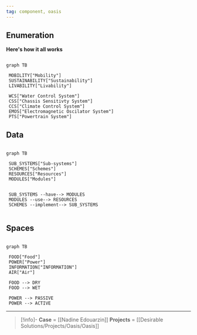 ```yaml
---
tag: component, oasis
---
```




## Enumeration
**Here's how it all works**

```mermaid

graph TB

 MOBILITY["Mobility"]
 SUSTAINABILITY["Sustainability"]
 LIVABILITY["Livability"]
 
 WCS["Water Control System"]
 CSS["Chassis Sensitivty System"]
 CCS["Climate Control System"]
 EMOS["Electromagnetic Oscilator System"]
 PTS["Powertrain System"]

```

## Data
	
```mermaid

graph TB

 SUB_SYSTEMS["Sub-systems"]
 SCHEMES["Schemes"]
 RESOURCES["Resources"]
 MODULES["Modules"]


 SUB_SYSTEMS --have--> MODULES
 MODULES --use--> RESOURCES
 SCHEMES --implement--> SUB_SYSTEMS
 
```


## Spaces

```mermaid

graph TB

 FOOD["Food"]
 POWER["Power"]
 INFORMATION["INFORMATION"]
 AIR["Air"]

 FOOD --> DRY
 FOOD --> WET

 POWER --> PASSIVE
 POWER --> ACTIVE
```

---
> [!info]-
> **Case** = [[Nadine Edouarzin]]
> **Projects** = [[Desirable Solutions/Projects/Oasis/Oasis]]
> 